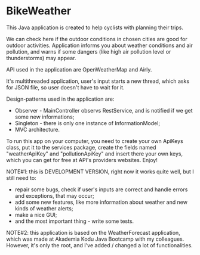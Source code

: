 # BikeWeather

This Java application is created to help cyclists with planning their trips.

We can check here if the outdoor conditions in chosen cities are good for outdoor activities. Application informs you about weather conditions and air pollution, and warns if some dangers (like high air pollution level or thunderstorms) may appear.

API used in the application are OpenWeatherMap and Airly.

It's multithreaded application, user's input starts a new thread, which asks for JSON file, so user doesn't have to wait for it.

Design-patterns used in the application are:
- Observer - MainController observs RestService, and is notified if we get some new informations;
- Singleton - there is only one instance of InformationModel;
- MVC architecture.

To run this app on your computer, you need to create your own ApiKeys class, put it to the services package, create the fields named "weatherApiKey" and "pollutionApiKey" and insert there your own keys, which you can get for free at API's providers websites. Enjoy!

NOTE#1: this is DEVELOPMENT VERSION, right now it works quite well, but I still need to:
- repair some bugs, check if user's inputs are correct and handle errors and exceptions, that may occur;
- add some new features, like more information about weather and new kinds of weather alerts;
- make a nice GUI;
- and the most important thing - write some tests.

NOTE#2: this application is based on the WeatherForecast application, which was made at Akademia Kodu Java Bootcamp with my colleagues. However, it's only the root, and I've added / changed a lot of functionalities.
